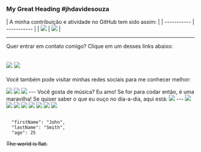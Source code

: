 ### My Great Heading #jhdavidesouza

| A minha contribuição e atividade no GitHub tem sido assim: |
| ----------- | ----------- |
| <img src="https://github-readme-stats.vercel.app/api?username=jhdavidesouza"> | <img src="https://github-readme-stats.vercel.app/api/top-langs/?username=jhdavidesouza"> |


---
Quer entrar em contato comigo? Clique em um desses links abaixo:

<a href="mailto:jhdavidesouza@gmail.com"><img src="https://img.shields.io/badge/Gmail-D14836?style=for-the-badge&logo=gmail&logoColor=white"></a>
<a href="https://api.whatsapp.com/send?1=pt_BR&phone=5541992008589"><img src="https://img.shields.io/badge/WhatsApp-25D366?style=for-the-badge&logo=whatsapp&logoColor=white"></a>
---
Você também pode visitar minhas redes sociais para me conhecer melhor:

<img src="https://img.shields.io/badge/LinkedIn-0077B5?style=for-the-badge&logo=linkedin&logoColor=white">
<img src="https://img.shields.io/badge/Codepen-000000?style=for-the-badge&logo=codepen&logoColor=white">
<img src="https://img.shields.io/badge/Instagram-E4405F?style=for-the-badge&logo=instagram&logoColor=white">
---
Você gosta de música? Eu amo! 
Se for para codar então, é uma maravilha! 
Se quiser saber o que eu ouço no dia-a-dia, aqui está:

<img src="https://img.shields.io/badge/Spotify-1ED760?&style=for-the-badge&logo=spotify&logoColor=white">
---

<img src="https://img.shields.io/badge/Visual_Studio_Code-0078D4?style=for-the-badge&logo=visual%20studio%20code&logoColor=white">

<img src="https://img.shields.io/badge/CSS3-1572B6?style=for-the-badge&logo=css3&logoColor=white">

<img src="https://img.shields.io/badge/HTML5-E34F26?style=for-the-badge&logo=html5&logoColor=white">
<img src="https://img.shields.io/badge/JavaScript-323330?style=for-the-badge&logo=javascript&logoColor=F7DF1E">
<img src="https://img.shields.io/badge/Java-ED8B00?style=for-the-badge&logo=java&logoColor=white">
<img src="https://img.shields.io/badge/Notion-000000?style=for-the-badge&logo=notion&logoColor=white">
<img src="https://img.shields.io/badge/Windows-0078D6?style=for-the-badge&logo=windows&logoColor=white">
<img src="https://img.shields.io/badge/GIT-E44C30?style=for-the-badge&logo=git&logoColor=white">



```

  "firstName": "John",
  "lastName": "Smith",
  "age": 25

```

~~The world is flat.~~
